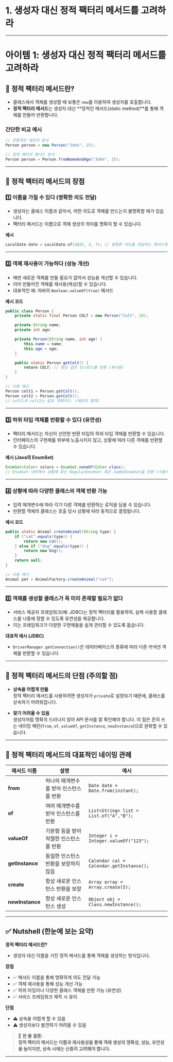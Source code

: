 # 1. 생성자 대신 정적 팩터리 메서드를 고려하라

---


# 아이템 1: 생성자 대신 정적 팩터리 메서드를 고려하라

## 📌 정적 팩터리 메서드란?

- 클래스에서 객체를 생성할 때 보통은 `new`를 이용하여 생성자를 호출합니다.
- **정적 팩터리 메서드**는 생성자 대신 **정적인 메서드(static method)**를 통해 객체를 만들어 반환합니다.

### 간단한 비교 예시
```java
// 전통적인 생성자 방식
Person person = new Person("John", 25);

// 정적 팩터리 메서드 방식
Person person = Person.fromNameAndAge("John", 25);
```

---

## 📌 정적 팩터리 메서드의 장점

### 1️⃣ **이름을 가질 수 있다 (명확한 의도 전달)**

- 생성자는 클래스 이름과 같아서, 어떤 의도로 객체를 만드는지 불명확할 때가 있습니다.
- 팩터리 메서드는 이름으로 객체 생성의 의미를 명확히 할 수 있습니다.

**예시**
```java
LocalDate date = LocalDate.of(2025, 3, 7); // 명확한 의도를 전달하는 메서드명
```

---

### 2️⃣ **객체 재사용이 가능하다 (성능 개선)**

- 매번 새로운 객체를 만들 필요가 없어서 성능을 개선할 수 있습니다.
- 이미 만들어진 객체를 재사용(캐싱)할 수 있습니다.
- 대표적인 예: 자바의 `Boolean.valueOf(true)` 메서드

**예시 코드**
```java
public class Person {
    private static final Person COLT = new Person("Colt", 28);

    private String name;
    private int age;

    private Person(String name, int age) {
        this.name = name;
        this.age = age;
    }

    public static Person getColt() {
        return COLT; // 항상 같은 인스턴스를 반환 (재사용)
    }
}

// 사용 예시
Person colt1 = Person.getColt();
Person colt2 = Person.getColt();
// colt1과 colt2는 같은 객체이다. (메모리 절약)
```

---

### 3️⃣ **하위 타입 객체를 반환할 수 있다 (유연성)**

- 팩터리 메서드는 자신이 선언한 반환 타입의 하위 타입 객체를 반환할 수 있습니다.
- 인터페이스의 구현체를 외부에 노출시키지 않고, 상황에 따라 다른 객체를 반환할 수 있습니다.

**예시 (Java의 EnumSet)**
```java
EnumSet<Color> colors = EnumSet.noneOf(Color.class);
// EnumSet 내부에서 상황에 맞는 RegularEnumSet 혹은 JumboEnumSet을 반환 (사용자는 내부 클래스를 몰라도 됨)
```

---

### 4️⃣ **상황에 따라 다양한 클래스의 객체 반환 가능**

- 입력 매개변수에 따라 각기 다른 객체를 반환하는 로직을 담을 수 있습니다.
- 반환할 객체의 클래스는 호출 당시 상황에 따라 동적으로 결정됩니다.

**예시 코드**
```java
public static Animal createAnimal(String type) {
    if ("cat".equals(type)) {
        return new Cat();
    } else if ("dog".equals(type)) {
        return new Dog();
    }
    return null;
}

// 사용 예시
Animal pet = AnimalFactory.createAnimal("cat");
```

---

### 5️⃣ **객체를 생성할 클래스가 꼭 미리 존재할 필요가 없다**

- 서비스 제공자 프레임워크(예: JDBC)는 정적 팩터리를 활용하여, 실제 사용할 클래스를 나중에 정할 수 있도록 유연성을 제공합니다.
- 이는 프레임워크가 다양한 구현체들을 쉽게 관리할 수 있도록 돕습니다.

**대표적 예시 (JDBC)**
- `DriverManager.getConnection()`은 데이터베이스의 종류에 따라 다른 커넥션 객체를 반환할 수 있습니다.

---

## 📌 정적 팩터리 메서드의 단점 (주의할 점)

- **상속을 어렵게 만듦**  
  정적 팩터리 메서드를 사용하려면 생성자가 `private`로 설정되기 때문에, 클래스를 상속하기 어려워집니다.

- **찾기 어려울 수 있음**  
  생성자처럼 명확히 드러나지 않아 API 문서를 잘 확인해야 합니다. 이 점은 흔히 쓰는 네이밍 패턴(`from`, `of`, `valueOf`, `getInstance`, `newInstance`)으로 완화할 수 있습니다.

---

## 📌 정적 팩터리 메서드의 대표적인 네이밍 관례

| 메서드 이름      | 설명                                | 예시                                         |
|----------------|-----------------------------------|---------------------------------------------|
| **from**       | 하나의 매개변수를 받아 인스턴스를 반환            | `Date date = Date.from(instant);`           |
| **of**         | 여러 매개변수를 받아 인스턴스를 반환             | `List<String> list = List.of("A","B");`     |
| **valueOf**    | 기본형 등을 받아 적절한 인스턴스를 반환           | `Integer i = Integer.valueOf("123");`       |
| **getInstance**| 동일한 인스턴스 반환을 보장하지 않음             | `Calendar cal = Calendar.getInstance();`    |
| **create**     | 항상 새로운 인스턴스 반환을 보장               | `Array array = Array.create(5);`            |
| **newInstance**| 항상 새로운 인스턴스 생성                      | `Object obj = Class.newInstance();`         |

---

## ✅ Nutshell (한눈에 보는 요약)

**정적 팩터리 메서드란?**
- 생성자 대신 이름을 가진 정적 메서드를 통해 객체를 생성하는 방식입니다.

**장점**
- ✅ 메서드 이름을 통해 명확하게 의도 전달 가능
- ✅ 객체 재사용을 통해 성능 개선 가능
- ✅ 하위 타입이나 다양한 클래스 객체를 반환 가능 (유연성)
- ✅ 서비스 프레임워크 제작 시 유리

**단점**
- ⚠️ 상속을 어렵게 할 수 있음
- ⚠️ 생성자보다 발견하기 어려울 수 있음

> 📖 **한 줄 결론:**  
> **정적 팩터리 메서드는 이름과 재사용성을 통해 객체 생성의 명확성, 성능, 유연성을 높이지만, 상속 시에는 신중히 고려해야 합니다.**

---

